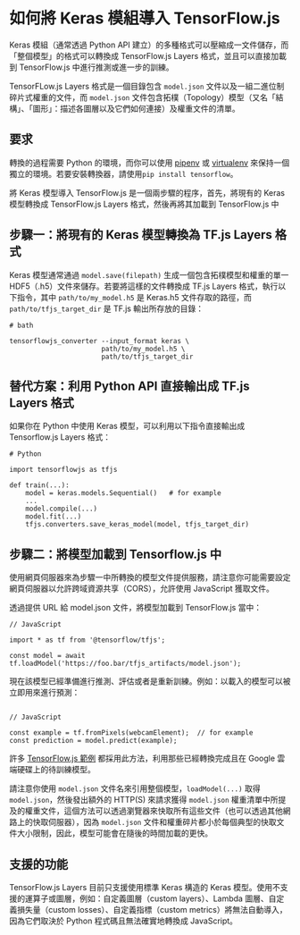 # 如何將 Keras 模組導入 TensorFlow.js

Keras 模組（通常透過 Python API 建立）的多種格式可以壓縮成一文件儲存，而「整個模型」的格式可以轉換成 TensorFlow.js Layers 格式，並且可以直接加載到 TensorFlow.js 中進行推測或進一步的訓練。

TensorFLow.js Layers 格式是一個目錄包含 `model.json` 文件以及一組二進位制碎片式權重的文件，而 `model.json` 文件包含拓樸（Topology）模型（又名「結構」、「圖形」：描述各圖層以及它們如何連接）及權重文件的清單。

## 要求

轉換的過程需要 Python 的環境，而你可以使用 [pipenv](https://github.com/pypa/pipenv) 或 [virtualenv](https://virtualenv.pypa.io/en/stable/) 來保持一個獨立的環境。若要安裝轉換器，請使用`pip install tensorflow`。

將 Keras 模型導入 TensorFlow.js 是一個兩步驟的程序，首先，將現有的 Keras 模型轉換成 TensorFlow.js Layers 格式，然後再將其加載到 TensorFlow.js 中


## 步驟一：將現有的 Keras 模型轉換為 TF.js Layers 格式

Keras 模型通常通過 `model.save(filepath)` 生成一個包含拓樸模型和權重的單一 HDF5（.h5）文件來儲存。若要將這樣的文件轉換成 TF.js Layers 格式，執行以下指令，其中 `path/to/my_model.h5` 是 Keras.h5 文件存取的路徑，而 `path/to/tfjs_target_dir` 是 TF.js 輸出所存放的目錄：
```
# bath 

tensorflowjs_converter --input_format keras \
                       path/to/my_model.h5 \
                       path/to/tfjs_target_dir
```
## 替代方案：利用 Python API 直接輸出成 TF.js Layers 格式
如果你在 Python 中使用 Keras 模型，可以利用以下指令直接輸出成 Tensorflow.js Layers 格式：
```
# Python

import tensorflowjs as tfjs

def train(...):
    model = keras.models.Sequential()   # for example
    ...
    model.compile(...)
    model.fit(...)
    tfjs.converters.save_keras_model(model, tfjs_target_dir)
```
## 步驟二：將模型加載到 Tensorflow.js 中
使用網頁伺服器來為步驟一中所轉換的模型文件提供服務，請注意你可能需要設定網頁伺服器以允許跨域資源共享（CORS），允許使用 JavaScript 獲取文件。

透過提供 URL 給 model.json 文件，將模型加載到 TensorFlow.js 當中：

```
// JavaScript

import * as tf from '@tensorflow/tfjs';

const model = await tf.loadModel('https://foo.bar/tfjs_artifacts/model.json');
```

現在該模型已經準備進行推測、評估或者是重新訓練。例如：以載入的模型可以被立即用來進行預測：

```

// JavaScript

const example = tf.fromPixels(webcamElement);  // for example
const prediction = model.predict(example);
```

許多 [TensorFlow.js 範例](https://github.com/tensorflow/tfjs-examples) 都採用此方法，利用那些已經轉換完成且在 Google 雲端硬碟上的待訓練模型。

請注意你使用 `model.json` 文件名來引用整個模型，`loadModel(...)` 取得 `model.json`，然後發出額外的 HTTP(S) 來請求獲得 `model.json` 權重清單中所提及的權重文件，這個方法可以透過瀏覽器來快取所有這些文件（也可以透過其他網路上的快取伺服器），因為 `model.json` 文件和權重碎片都小於每個典型的快取文件大小限制，因此，模型可能會在隨後的時間加載的更快。

## 支援的功能

TensorFlow.js Layers 目前只支援使用標準 Keras 構造的 Keras 模型。使用不支援的運算子或圖層，例如：自定義圖層（custom layers）、Lambda 圖層、自定義損失量（custom losses）、自定義指標（custom metrics）將無法自動導入，因為它們取決於 Python 程式碼且無法確實地轉換成 JavaScript。